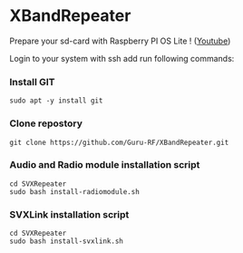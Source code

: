 # XBandRepeater 

Prepare your sd-card with Raspberry PI OS Lite ! ([Youtube](https://www.youtube.com/watch?v=vxmO_a5WNI8))

Login to your system with ssh add run following commands:

### Install GIT  ###
```console
sudo apt -y install git
```

### Clone repostory ###
```console
git clone https://github.com/Guru-RF/XBandRepeater.git
```

### Audio and Radio module installation script ###
```console
cd SVXRepeater
sudo bash install-radiomodule.sh
```

### SVXLink installation script ###
```console
cd SVXRepeater
sudo bash install-svxlink.sh
```
